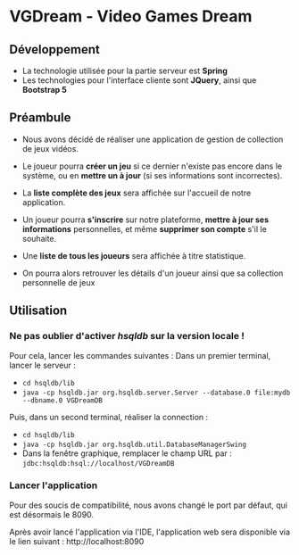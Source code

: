# VGDream - Video Games Dream

## Développement
* La technologie utilisée pour la partie serveur est **Spring**
* Les technologies pour l'interface cliente sont **JQuery**, ainsi que **Bootstrap 5**

## Préambule
* Nous avons décidé de réaliser une application de gestion de collection de jeux vidéos.

* Le joueur pourra **créer un jeu** si ce dernier n'existe pas encore dans le système, ou en **mettre un à jour** (si ses informations sont incorrectes).

* La **liste complète des jeux** sera affichée sur l'accueil de notre application.

* Un joueur pourra **s'inscrire** sur notre plateforme, **mettre à jour ses informations** personnelles, et même **supprimer son compte** s'il le souhaite.
* Une **liste de tous les joueurs** sera affichée à titre statistique.
* On pourra alors retrouver les détails d'un joueur ainsi que sa collection personnelle de jeux

## Utilisation
### Ne pas oublier d'activer *hsqldb* sur la version locale !
Pour cela, lancer les commandes suivantes :
Dans un premier terminal, lancer le serveur :
- ```cd hsqldb/lib```
- ```java -cp hsqldb.jar org.hsqldb.server.Server --database.0 file:mydb --dbname.0 VGDreamDB```

Puis, dans un second terminal, réaliser la connection :
- ```cd hsqldb/lib```
- ```java -cp hsqldb.jar org.hsqldb.util.DatabaseManagerSwing```
- Dans la fenêtre graphique, remplacer le champ URL par : `jdbc:hsqldb:hsql://localhost/VGDreamDB`

### Lancer l'application
Pour des soucis de compatibilité, nous avons changé le port par défaut, qui est désormais le 8090.

Après avoir lancé l'application via l'IDE, l'application web sera disponible via le lien suivant :
http://localhost:8090
